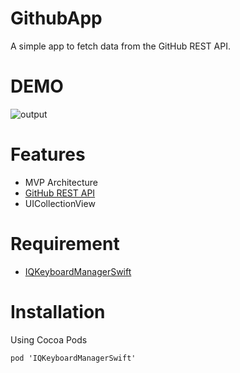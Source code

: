 # GithubApp
A simple app to fetch data from the GitHub REST API.

# DEMO
![output](https://user-images.githubusercontent.com/67818255/131466277-9b7331a6-2c3a-4bb9-8da0-b6cb5ba78546.gif)

# Features
- MVP Architecture
- [GitHub REST API](https://docs.github.com/en/rest)
- UICollectionView

# Requirement
- [IQKeyboardManagerSwift](https://cocoapods.org/pods/IQKeyboardManagerSwift)

# Installation
Using Cocoa Pods
```
pod 'IQKeyboardManagerSwift'
```
